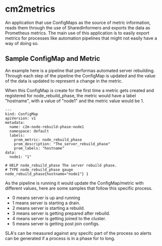 # cm2metrics

An application that use ConfigMaps as the source of metric information, reads them through the use of SharedInformers and exports the data as Prometheus metrics.  The main use of this application is to easily export metrics for processes like automation pipelines that might not easily have a way of doing so. 

## Sample ConfigMap and Metric
An example here is a pipeline that performas automated server rebuilding.  Through each step of the pipeline the ConfigMap is updated and the value of the data is updated to represent a change in the metric.

When this ConfigMap is create for the first time a metric gets created and registered for node_rebuild_phase, the metric would have a label "hostname", with a value of "node1" and the metric value would be 1.
```
---
kind: ConfigMap
apiVersion: v1
metadata:
  name: c2m-node-rebuild-phase-node1
  namespace: default
  labels:
    prom_metric: node_rebuild_phase
    prom_description: "The_server_rebuild_phase"
    prom_labels: "hostname"
data:
  node1: "1"
```

```
# HELP node_rebuild_phase The server rebuild phase.
# TYPE node_rebuild_phase gauge
node_rebuild_phase{hostname="node1"} 1
```

As the pipeline is running it would update the ConfigMap/metric with different values, here are some samples that follow this specific process.

*  0 means server is up and running
*  1 means server is starting a drain.
*  2 means server is starting a rebuild.
*  3 means server is getting prepared after rebuild.
*  4 means server is getting joined to the cluster.
*  5 means server is getting post join configs.

SLA's can be measured against any specifc part of the process so alerts can be generated if a process is in a phase for to long.
